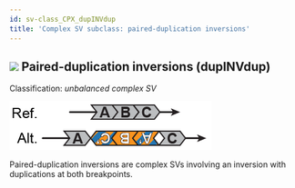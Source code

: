 ```yaml
---
id: sv-class_CPX_dupINVdup
title: 'Complex SV subclass: paired-duplication inversions'  
---
```


## ![](https://placehold.it/15/71E38C/000000?text=+) Paired-duplication inversions (dupINVdup)  

Classification: _unbalanced complex SV_

![Paired-duplication inversion (dupINVdup)](gnomAD_browser.SV_schematics_dupINVdup.png)  

Paired-duplication inversions are complex SVs involving an inversion with duplications at both breakpoints.  
